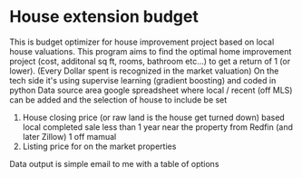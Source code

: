# House extension budget 
This is budget optimizer for house improvement project based on local house valuations. This program aims to find the optimal home improvement project (cost, additonal sq ft, rooms, bathroom etc...) to get a return of 1 (or lower). (Every Dollar spent is recognized in the market valuation)
On the tech side it's using supervise learning (gradient boosting) and coded in python
Data source area google spreadsheet where local / recent (off MLS) can be added and the selection of house to include be set
1. House closing price (or raw land is the house get turned down) based local completed sale less than 1 year near the property from Redfin (and later Zillow) 1 off mamual
2. Listing price for on the market properties

Data output is simple email to me with a table of options
